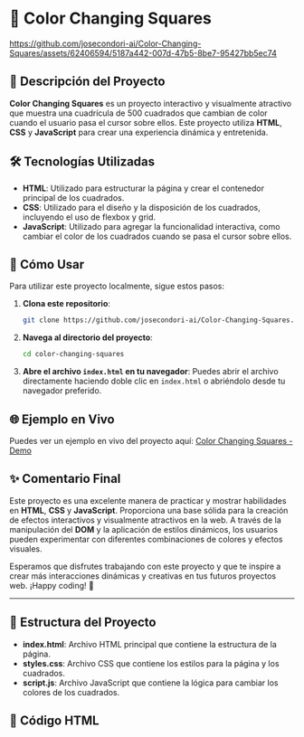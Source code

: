 # 🎨 Color Changing Squares



https://github.com/josecondori-ai/Color-Changing-Squares/assets/62406594/5187a442-007d-47b5-8be7-95427bb5ec74


## 📖 Descripción del Proyecto

**Color Changing Squares** es un proyecto interactivo y visualmente atractivo que muestra una cuadrícula de 500 cuadrados que cambian de color cuando el usuario pasa el cursor sobre ellos. Este proyecto utiliza **HTML**, **CSS** y **JavaScript** para crear una experiencia dinámica y entretenida.

## 🛠️ Tecnologías Utilizadas

- **HTML**: Utilizado para estructurar la página y crear el contenedor principal de los cuadrados.
- **CSS**: Utilizado para el diseño y la disposición de los cuadrados, incluyendo el uso de flexbox y grid.
- **JavaScript**: Utilizado para agregar la funcionalidad interactiva, como cambiar el color de los cuadrados cuando se pasa el cursor sobre ellos.

## 🚀 Cómo Usar

Para utilizar este proyecto localmente, sigue estos pasos:

1. **Clona este repositorio**:
    ```sh
    git clone https://github.com/josecondori-ai/Color-Changing-Squares.git
    ```

2. **Navega al directorio del proyecto**:
    ```sh
    cd color-changing-squares
    ```

3. **Abre el archivo `index.html` en tu navegador**:
    Puedes abrir el archivo directamente haciendo doble clic en `index.html` o abriéndolo desde tu navegador preferido.

## 🌐 Ejemplo en Vivo

Puedes ver un ejemplo en vivo del proyecto aquí: [Color Changing Squares - Demo](https://josecondori-ai.github.io/Color-Changing-Squares/)

## ✨ Comentario Final

Este proyecto es una excelente manera de practicar y mostrar habilidades en **HTML**, **CSS** y **JavaScript**. Proporciona una base sólida para la creación de efectos interactivos y visualmente atractivos en la web. A través de la manipulación del **DOM** y la aplicación de estilos dinámicos, los usuarios pueden experimentar con diferentes combinaciones de colores y efectos visuales.

Esperamos que disfrutes trabajando con este proyecto y que te inspire a crear más interacciones dinámicas y creativas en tus futuros proyectos web. ¡Happy coding! 🎉

---

## 📂 Estructura del Proyecto

- **index.html**: Archivo HTML principal que contiene la estructura de la página.
- **styles.css**: Archivo CSS que contiene los estilos para la página y los cuadrados.
- **script.js**: Archivo JavaScript que contiene la lógica para cambiar los colores de los cuadrados.

## 📝 Código HTML

```html
